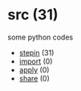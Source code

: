 # src (31)
some python codes

+ [stepin](stepin/README.md) (31)
+ [import](import/README.md) (0)
+ [apply](apply/README.md) (0)
+ [share](share/README.md) (0)
